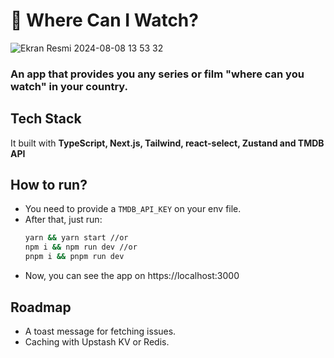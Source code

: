 # 🍿 Where Can I Watch?
![Ekran Resmi 2024-08-08 13 53 32](https://github.com/user-attachments/assets/f72ebb31-59c4-4dc4-b026-1865e8bec880)
### An app that provides you any series or film "where can you watch" in your country.


## Tech Stack
It built with **TypeScript, Next.js, Tailwind, react-select, Zustand and TMDB API**

## How to run?
- You need to provide a `TMDB_API_KEY` on your env file.
- After that, just run:
	 ```sh
	 yarn && yarn start //or
	 npm i && npm run dev //or
	 pnpm i && pnpm run dev 
	 ```
- Now, you can see the app on https://localhost:3000

## Roadmap
- A toast message for fetching issues.
- Caching with Upstash KV or Redis.

